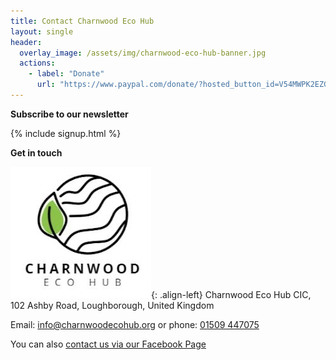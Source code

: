 ```yaml
---
title: Contact Charnwood Eco Hub
layout: single
header:
  overlay_image: /assets/img/charnwood-eco-hub-banner.jpg
  actions:
    - label: "Donate"
      url: "https://www.paypal.com/donate/?hosted_button_id=V54MWPK2EZGPY"
---
```


**Subscribe to our newsletter**

{% include signup.html %}

**Get in touch**

![Charnwood Eco Hub logo](/assets/img/charnwood-eco-hub-cropped.jpg "Charnwood Eco Hub Logo"){: .align-left} Charnwood Eco Hub CIC, 102 Ashby Road, Loughborough, United Kingdom

Email: [info@charnwoodecohub.org](mailto:info@charnwoodecohub.org) or phone: [01509 447075](tel:+44-1509-447075)

You can also [contact us via our Facebook Page](https://www.facebook.com/CharnwoodEcoHub)

